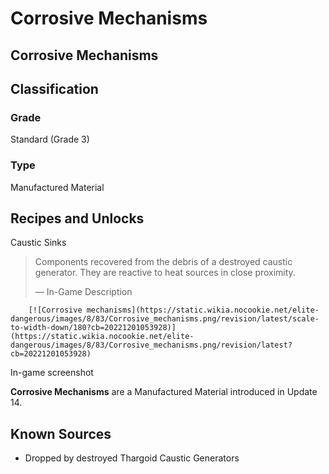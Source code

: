 # Corrosive Mechanisms
##  Corrosive Mechanisms

## Classification

### Grade

Standard (Grade 3)

### Type

Manufactured Material

## Recipes and Unlocks

Caustic Sinks

> 
> 
> Components recovered from the debris of a destroyed caustic generator. They are reactive to heat sources in close proximity.
> 
> 
> — In-Game Description
> 

 	 	[![Corrosive mechanisms](https://static.wikia.nocookie.net/elite-dangerous/images/8/83/Corrosive_mechanisms.png/revision/latest/scale-to-width-down/180?cb=20221201053928)](https://static.wikia.nocookie.net/elite-dangerous/images/8/83/Corrosive_mechanisms.png/revision/latest?cb=20221201053928) 	 		 			 		 		 		 			
In-game screenshot
 		 	 

**Corrosive Mechanisms** are a Manufactured Material introduced in Update 14.

## Known Sources

- Dropped by destroyed Thargoid Caustic Generators